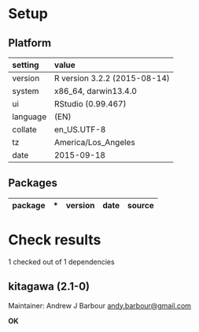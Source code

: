 # Setup

## Platform

|setting  |value                        |
|:--------|:----------------------------|
|version  |R version 3.2.2 (2015-08-14) |
|system   |x86_64, darwin13.4.0         |
|ui       |RStudio (0.99.467)           |
|language |(EN)                         |
|collate  |en_US.UTF-8                  |
|tz       |America/Los_Angeles          |
|date     |2015-09-18                   |

## Packages

|package |*  |version |date |source |
|:-------|:--|:-------|:----|:------|

# Check results
1 checked out of 1 dependencies 

## kitagawa (2.1-0)
Maintainer: Andrew J Barbour <andy.barbour@gmail.com>

__OK__

